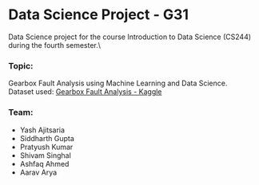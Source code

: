# Data Science Project - G31

Data Science project for the course Introduction to Data Science (CS244) during the fourth semester.\

### Topic:
Gearbox Fault Analysis using Machine Learning and Data Science.\
Dataset used: [Gearbox Fault Analysis - Kaggle](https://www.kaggle.com/brjapon/gearbox-fault-diagnosis)

### Team:
- Yash Ajitsaria
- Siddharth Gupta
- Pratyush Kumar
- Shivam Singhal 
- Ashfaq Ahmed
- Aarav Arya
